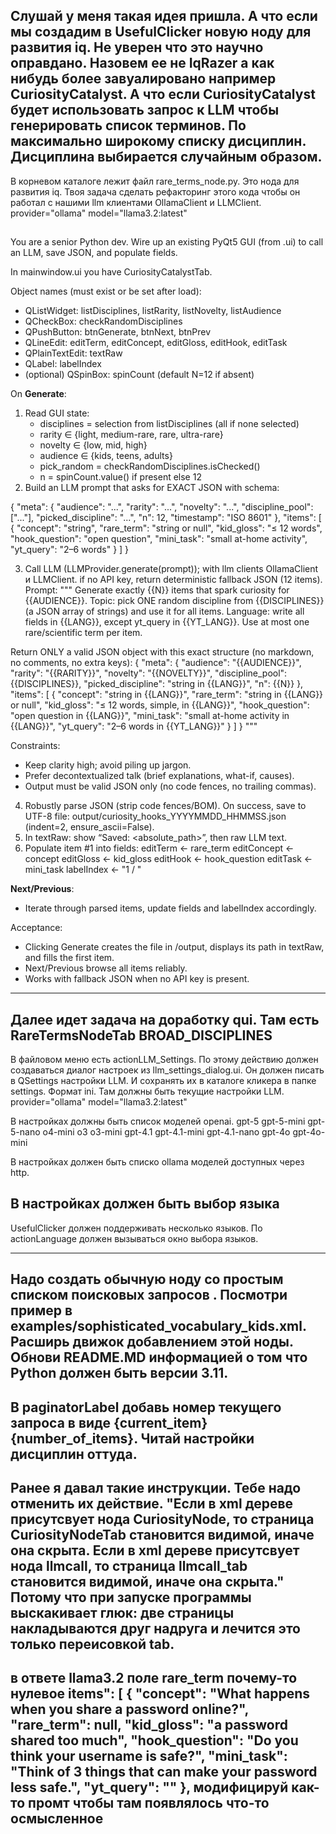 Слушай у меня такая идея пришла. А что если мы создадим в UsefulClicker новую ноду для развития iq. Не уверен что это научно оправдано. Назовем ее не IqRazer а как нибудь более завуалировано например CuriosityCatalyst. А что если CuriosityCatalyst будет использовать запрос к LLM чтобы генерировать список терминов. По максимально широкому списку дисциплин. Дисциплина выбирается случайным образом.
-----------------------------------------------------------------------------------------------------
В корневом каталоге лежит файл rare_terms_node.py. Это нода для развития iq.
Твоя задача сделать рефакторинг этого кода чтобы он работал с нашими llm клиентами OllamaClient и LLMClient.
provider="ollama" model="llama3.2:latest"

<extnode module="rare_terms_node"
         class="RareTermsNode"
         method="run"
         output_var="rare_terms"
         output_format="list"
         provider="ollama"
         model="llama3.2:latest"
         separator="\n"
         language="en"
         num_terms="12"
         rarity="medium-rare"
         include_definitions="true"
         ban_jargon="true"
         random_discipline="true"
         seed="20250901"/>
-----------------------------------------------------------------------------------------------------
You are a senior Python dev. Wire up an existing PyQt5 GUI (from .ui) to call an LLM, save JSON, and populate fields.

In mainwindow.ui you have CuriosityCatalystTab.

Object names (must exist or be set after load):
- QListWidget: listDisciplines, listRarity, listNovelty, listAudience
- QCheckBox:   checkRandomDisciplines
- QPushButton: btnGenerate, btnNext, btnPrev
- QLineEdit:   editTerm, editConcept, editGloss, editHook, editTask
- QPlainTextEdit: textRaw
- QLabel:      labelIndex
- (optional) QSpinBox: spinCount (default N=12 if absent)

On **Generate**:
1) Read GUI state:
   - disciplines = selection from listDisciplines (all if none selected)
   - rarity ∈ {light, medium-rare, rare, ultra-rare}
   - novelty ∈ {low, mid, high}
   - audience ∈ {kids, teens, adults}
   - pick_random = checkRandomDisciplines.isChecked()
   - n = spinCount.value() if present else 12
2) Build an LLM prompt that asks for EXACT JSON with schema:

{
  "meta": {
    "audience": "...",
    "rarity": "...",
    "novelty": "...",
    "discipline_pool": ["..."],
    "picked_discipline": "...",
    "n": 12,
    "timestamp": "ISO 8601"
  },
  "items": [
    {
      "concept": "string",
      "rare_term": "string or null",
      "kid_gloss": "≤ 12 words",
      "hook_question": "open question",
      "mini_task": "small at-home activity",
      "yt_query": "2–6 words"
    }
  ]
}

3) Call LLM (LLMProvider.generate(prompt)); with llm clients OllamaClient и LLMClient.
 if no API key, return deterministic fallback JSON (12 items). 
Prompt:
"""
Generate exactly {{N}} items that spark curiosity for {{AUDIENCE}}.
Topic: pick ONE random discipline from {{DISCIPLINES}} (a JSON array of strings) and use it for all items.
Language: write all fields in {{LANG}}, except yt_query in {{YT_LANG}}.
Use at most one rare/scientific term per item.

Return ONLY a valid JSON object with this exact structure (no markdown, no comments, no extra keys):
{
  "meta": {
    "audience": "{{AUDIENCE}}",
    "rarity": "{{RARITY}}",
    "novelty": "{{NOVELTY}}",
    "discipline_pool": {{DISCIPLINES}},
    "picked_discipline": "string in {{LANG}}",
    "n": {{N}}
  },
  "items": [
    {
      "concept": "string in {{LANG}}",
      "rare_term": "string in {{LANG}} or null",
      "kid_gloss": "≤ 12 words, simple, in {{LANG}}",
      "hook_question": "open question in {{LANG}}",
      "mini_task": "small at-home activity in {{LANG}}",
      "yt_query": "2–6 words in {{YT_LANG}}"
    }
  ]
}
"""


Constraints:
- Keep clarity high; avoid piling up jargon.
- Prefer decontextualized talk (brief explanations, what-if, causes).
- Output must be valid JSON only (no code fences, no trailing commas).

4) Robustly parse JSON (strip code fences/BOM). On success, save to UTF-8 file:
   output/curiosity_hooks_YYYYMMDD_HHMMSS.json (indent=2, ensure_ascii=False).
5) In textRaw: show “Saved: <absolute_path>”, then raw LLM text.
6) Populate item #1 into fields:
   editTerm ← rare_term
   editConcept ← concept
   editGloss ← kid_gloss
   editHook ← hook_question
   editTask ← mini_task
   labelIndex ← "1 / <total>"

**Next/Previous**:
- Iterate through parsed items, update fields and labelIndex accordingly.

Acceptance:
- Clicking Generate creates the file in /output, displays its path in textRaw, and fills the first item.
- Next/Previous browse all items reliably.
- Works with fallback JSON when no API key is present.

-----------------------------------------------------------------------------------------------------
Далее идет задача на доработку qui.
Там есть RareTermsNodeTab BROAD_DISCIPLINES
-----------------------------------------------------------------------------------------------------
В файловом меню есть actionLLM_Settings. По этому действию должен создаваться диалог настроек из llm_settings_dialog.ui. 
Он должен писать в QSettings настройки LLM. И сохранять их в каталоге кликера в папке settings. Формат ini.
Там должны быть текущие настройки LLM.
provider="ollama" 
model="llama3.2:latest"

В настройках должны быть список моделей openai.
gpt-5
gpt-5-mini
gpt-5-nano
o4-mini
o3
o3-mini
gpt-4.1
gpt-4.1-mini
gpt-4.1-nano
gpt-4o
gpt-4o-mini

В настройках должен быть списко ollama моделей доступных через http.

В настройках должен быть выбор языка
-----------------------------------------------------------------------------------------------------
UsefulClicker должен поддерживать несколько языков.
По actionLanguage должен вызываться окно выбора языков.


-----------------------------------------------------------------------------------------------------
Надо создать обычную ноду со простым списком поисковых запросов 
<list> . Посмотри пример в examples/sophisticated_vocabulary_kids.xml. 
Расширь движок добавлением этой ноды. 
Обнови README.MD информацией о том что Python должен быть версии 3.11.
-----------------------------------------------------------------------------------------------------
В paginatorLabel добавь номер текущего запроса в виде {current_item}\{number_of_items}.
Читай настройки дисциплин оттуда.
------------------------------------------------------------------------------------------------------
Ранее я давал такие инструкции. Тебе надо отменить их действие.
"Если в xml дереве присутсвует нода CuriosityNode, то страница CuriosityNodeTab становится видимой, иначе она скрыта.
Если в xml дереве присутсвует нода llmcall, то страница llmcall_tab становится видимой, иначе она скрыта."
Потому что при запуске программы выскакивает глюк: две страницы накладываются друг надруга и лечится это только переисовкой tab.
------------------------------------------------------------------------------------------------------
в ответе llama3.2 поле rare_term почему-то нулевое
items": [
    {
      "concept": "What happens when you share a password online?",
      "rare_term": null,
      "kid_gloss": "a password shared too much",
      "hook_question": "Do you think your username is safe?",
      "mini_task": "Think of 3 things that can make your password less safe.",
      "yt_query": ""
    },
модифицируй как-то промт чтобы там появлялось что-то осмысленное
------------------------------------------------------------------------------------------------------